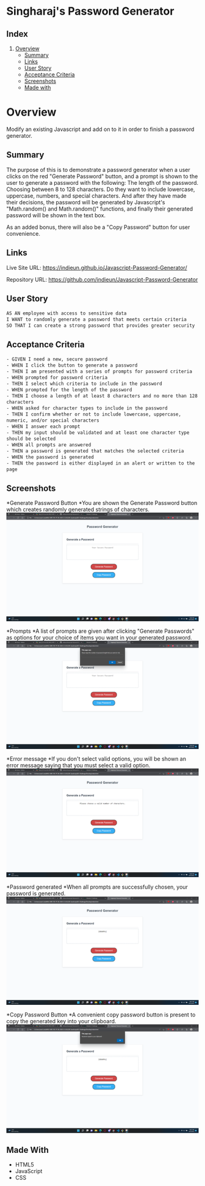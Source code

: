 # Singharaj's Password Generator

## Index
1. [Overview](#overview)
    - [Summary](#summary)
    - [Links](#links)
    - [User Story](#user-story)
    - [Acceptance Criteria](#acceptance-criteria)
    - [Screenshots](#screenshots)
    - [Made with](#made-with)

# Overview

Modify an existing Javascript and add on to it in order to finish a password generator. 

## Summary

The purpose of this is to demonstrate a password generator when a user clicks on the red "Generate Password" button,
and a prompt is shown to the user to generate a password with the following:
The length of the password.
Choosing between 8 to 128 characters.
Do they want to include lowercase, uppercase, numbers, and special characters.
And after they have made their decisions, the password will be generated by Javascript's "Math.random() and Math.random()" functions, and finally their
generated password will be shown in the text box.

As an added bonus, there will also be a "Copy Password" button for user convenience. 

## Links

Live Site URL: https://indieun.github.io/Javascript-Password-Generator/

Repository URL: https://github.com/indieun/Javascript-Password-Generator

## User Story
````
AS AN employee with access to sensitive data
I WANT to randomly generate a password that meets certain criteria
SO THAT I can create a strong password that provides greater security
````
## Acceptance Criteria

````
- GIVEN I need a new, secure password
- WHEN I click the button to generate a password
- THEN I am presented with a series of prompts for password criteria
- WHEN prompted for password criteria
- THEN I select which criteria to include in the password
- WHEN prompted for the length of the password
- THEN I choose a length of at least 8 characters and no more than 128 characters
- WHEN asked for character types to include in the password
- THEN I confirm whether or not to include lowercase, uppercase, numeric, and/or special characters
- WHEN I answer each prompt
- THEN my input should be validated and at least one character type should be selected
- WHEN all prompts are answered
- THEN a password is generated that matches the selected criteria
- WHEN the password is generated
- THEN the password is either displayed in an alert or written to the page
````

## Screenshots
*Generate Password Button
    *You are shown the Generate Password button which creates randomly generated strings of characters.
![](./assets/Images/1.png)

*Prompts
    *A list of prompts are given after clicking "Generate Passwords" as options for your choice of items you want in your generated password.
![](./assets/Images/2.png)

*Error message
    *If you don't select valid options, you will be shown an error message saying that you must select a valid option.
![](./assets/Images/3.png)

*Password generated
    *When all prompts are successfully chosen, your password is generated.
![](./assets/Images/4.png)

*Copy Password Button
    *A convenient copy password button is present to copy the generated key into your clipboard.
![](./assets/Images/5.png)

## Made With

* HTML5
* JavaScript
* CSS
